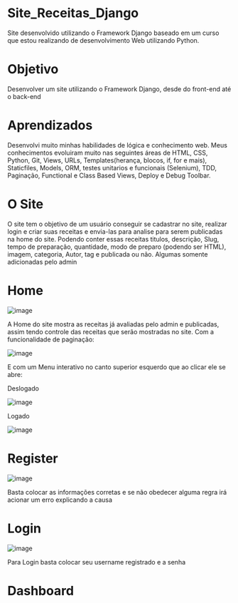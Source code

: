 # Site_Receitas_Django
Site desenvolvido utilizando o Framework Django baseado em um curso que estou realizando de desenvolvimento Web utilizando Python.

# Objetivo
Desenvolver um site utilizando o Framework Django, desde do front-end até o back-end

# Aprendizados
Desenvolvi muito minhas habilidades de lógica e conhecimento web. Meus conhecimentos evoluiram muito nas seguintes áreas de HTML, CSS, Python, Git, Views, URLs, Templates(herança, blocos, if, for e mais), Staticfiles, Models, ORM, testes unitarios e funcionais (Selenium), TDD, Paginação, Functional e Class Based Views, Deploy e Debug Toolbar.

# O Site
O site tem o objetivo de um usuário conseguir se cadastrar no site, realizar login e criar suas receitas e envia-las para analise para serem publicadas na home do site. Podendo conter essas receitas titulos, descrição, Slug, tempo de preparação, quantidade, modo de preparo (podendo ser HTML), imagem, categoria, Autor, tag e publicada ou não. Algumas somente adicionadas pelo admin

# Home 

![image](https://user-images.githubusercontent.com/94979678/211163475-d6628e81-771c-48d4-b5f0-f15a75919900.png)

A Home do site mostra as receitas já avaliadas pelo admin e publicadas, assim tendo controle das receitas que serão mostradas no site. Com a funcionalidade de paginação:

![image](https://user-images.githubusercontent.com/94979678/211163553-c01ca796-d7dc-4aa3-8fe9-2548a6f764d0.png)

E com um Menu interativo no canto superior esquerdo que ao clicar ele se abre:

Deslogado

![image](https://user-images.githubusercontent.com/94979678/211163801-6f49ff6c-618a-4333-99de-ace3878cbaf3.png)

Logado

![image](https://user-images.githubusercontent.com/94979678/211163823-7cabd5bc-b46f-4b3c-950c-6cfe9ea01242.png)

# Register

![image](https://user-images.githubusercontent.com/94979678/211163670-34d8f476-7673-426c-9b18-f659fb64bd7c.png)

Basta colocar as informações corretas e se não obedecer alguma regra irá acionar um erro explicando a causa


# Login

![image](https://user-images.githubusercontent.com/94979678/211163640-4032aa50-dc08-4121-87e5-7b05e193e9cf.png)

Para Login basta colocar seu username registrado e a senha

# Dashboard







